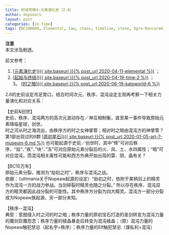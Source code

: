 ```yaml
---
title: 时域考察4:元素演化史（2.6）
author: duponaru
layout: post
categories: [in time]
tags: [BC100000, Elemental, law, chaos, timeline, stone, Ogre-Rancorem, Geo-Prisma, Kiseki, Tree, Prisma, Titan, sword, Xeno-Prisma, beast, nopeaw, elf, Sea-of-Time, Darkness-of-Time]
---
```


**注意**  
本文涉及剧透。  

前文参考：  
1. <ins>[元素演化史]({{ site.baseurl }}{% post_url 2020-04-11-elemental %})</ins> ；  
2. <ins>[起始与终结]({{ site.baseurl }}{% post_url 2020-04-19-time-2 %})</ins> ；  
3。 <ins>[时之暗]({{ site.baseurl }}{% post_url 2020-06-19-katoworld-6 %})</ins>   

2.6的史前设定吊足胃口，结合时间次元、秩序、混沌设定主观再考察一下相关力量演化和对应关系：  
<span class="image centered"><img src="{{ '/assets/post_img/2020-07-05/elemental_v2.6.png' | relative_url }}" alt="" /></span>    

【史前&创世】  
史前，秩序、混沌两方的高次元波动存在／神互相制衡，直至某一事件导致原始元素降临星球，创世。  
时之河从时之海流出，由秩序方的时之女神掌管；相对时之暗由混沌方的神掌管？  
第1部出现过的6颗 <ins>[原初星石]({{ site.baseurl }}{% post_url 2020-01-05-art-7-museum-6.md %})</ins> 也可能起源于史前／创世时，其中“辉”可对应秩序，“焰“、”疾“、”块“、”冻”可对应原始元素分裂后的火、风、土、水四属性；“暗”可对应混沌，而混沌相关属性可能和西方外典开始出现的雷、阴、晶有关？  


【BC10万年】    
原始元素分裂，推测为“劫初之时”，秩序与混沌之战。   
依据：（ultimania关于Nopeaw起源的设定）“劫初之时，依附于某柄剑上的精灵作为混沌一方的战力参战。当剑碎裂时精灵也随之分裂。” 所以存在秩序、混沌双方的精灵都因此战分裂的可能性。其中秩序方分裂为四大精灵。混沌方一部分分裂成为Nopeaw族起源，另一部分未知。    


【秩序--混沌】   
典型：意图侵入时之河的时之暗；秩序力量的原初宝石打造的圣剑转变为混沌力量的魔剑巨魔怨念；秩序力量的稜晶暴走后转变为混沌稜晶；（原）混沌力量的Nopeaw触犯禁忌（起名字=秩序）；秩序力量的Elf触犯禁忌（谋私利=混沌）   